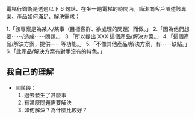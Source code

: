 電梯行銷術是透過以下 6 句話、在坐一趟電梯的時間內，簡潔向客戶陳述該專案、產品如何滿足、解決需求：

1.「該專案是為某人/某事（目標客群、欲處理的問題）而做。」
2.「因為他們想要⋯⋯/造成⋯⋯問題。」
3.「所以提出 XXX 這個產品/解決方案。」
4.「這個產品/解決方案，提供⋯⋯等功能。」
5.「不像其他產品/解決方案，有⋯⋯缺點。」
6.「此產品/解決方案有對手沒有的特色。」

## 我自己的理解
- 三階段：
	1. 過去發生了甚麼事
	2. 有甚麼問題需要解決
	3. 如何解決？為什麼比較好？